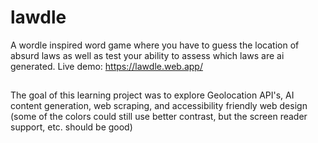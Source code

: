 # lawdle
A wordle inspired word game where you have to guess the location of absurd laws as well as test your ability to assess which laws are ai generated. Live demo: https://lawdle.web.app/

##
The goal of this learning project was to explore Geolocation API's, AI content generation, web scraping, and accessibility friendly web design (some of the colors could still use better contrast, but the screen reader support, etc. should be good)
